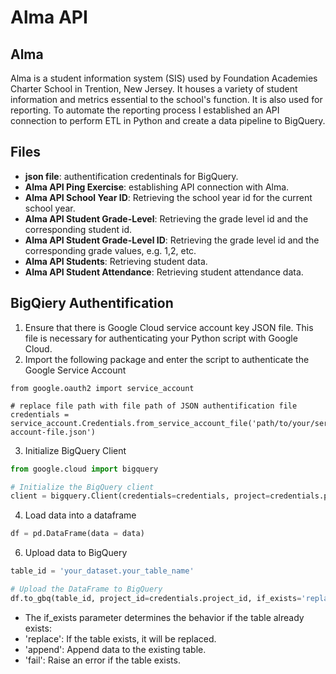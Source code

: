 # Alma API

## Alma

Alma is a student information system (SIS) used by Foundation Academies Charter School in Trention, New Jersey. It houses a variety of student information and metrics essential to the school's function. It is also used for reporting. To automate the reporting process I established an API connection to perform ETL in Python and create a data pipeline to BigQuery.

## Files
- **json file**: authentification credentinals for BigQuery.
- **Alma API Ping Exercise**: establishing API connection with Alma.
- **Alma API School Year ID**: Retrieving the school year id for the current school year.
- **Alma API Student Grade-Level**: Retrieving the grade level id and the corresponding student id.
- **Alma API Student Grade-Level ID**: Retrieving the grade level id and the corresponding grade values, e.g. 1,2, etc.
- **Alma API Students**: Retrieving student data.
- **Alma API Student Attendance**: Retrieving student attendance data.

## BigQiery Authentification
1. Ensure that there is Google Cloud service account key JSON file. This file is necessary for authenticating your Python script with Google Cloud.
2. Import the following package and enter the script to authenticate the Google Service Account
~~~ pyton
from google.oauth2 import service_account

# replace file path with file path of JSON authentification file
credentials = service_account.Credentials.from_service_account_file('path/to/your/service-account-file.json')
~~~
3. Initialize BigQuery Client
~~~ python
from google.cloud import bigquery

# Initialize the BigQuery client
client = bigquery.Client(credentials=credentials, project=credentials.project_id)
~~~
4. Load data into a dataframe
~~~ python
df = pd.DataFrame(data = data)
~~~~
6. Upload data to BigQuery
~~~ python
table_id = 'your_dataset.your_table_name'

# Upload the DataFrame to BigQuery
df.to_gbq(table_id, project_id=credentials.project_id, if_exists='replace', credentials=credentials)
~~~
- The if_exists parameter determines the behavior if the table already exists:
- 'replace': If the table exists, it will be replaced.
- 'append': Append data to the existing table.
- 'fail': Raise an error if the table exists.
